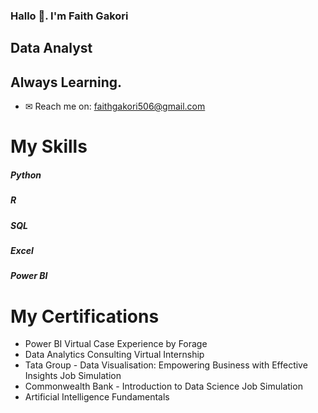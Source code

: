 ### Hallo 👋. I'm Faith Gakori

## Data Analyst
## Always Learning. 

- ✉ Reach me on: faithgakori506@gmail.com

# My Skills
##### Python
##### R
##### SQL
##### Excel
##### Power BI




# My Certifications

- Power BI Virtual Case Experience by Forage
- Data Analytics Consulting Virtual Internship
- Tata Group - Data Visualisation: Empowering Business with Effective Insights Job Simulation
- Commonwealth Bank - Introduction to Data Science Job Simulation
- Artificial Intelligence Fundamentals
